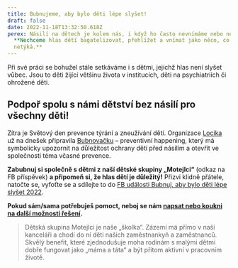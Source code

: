 ```yaml
---
title: Bubnujeme, aby bylo děti lépe slyšet!
draft: false
date: 2022-11-18T13:32:50.618Z
perex: Násilí na dětech je kolem nás, i když ho často nevnímáme nebo nevidíme.
  **Nechceme hlas dětí bagatelizovat, přehlížet a vnímat jako něco, co se nás
  netýká.**
---
```

Při své práci se bohužel stále setkáváme i s dětmi, jejichž hlas není slyšet vůbec. Jsou to děti žijící většinu života v institucích, děti na psychiatriích či ohrožené děti.

## **Podpoř spolu s námi dětství bez násilí pro všechny děti!**

Zítra je Světový den prevence týrání a zneužívání dětí. Organizace [Locika](https://www.facebook.com/centrumlocika) už na dnešek připravila [Bubnovačku](https://www.facebook.com/profile.php?id=100084667686615) – preventivní happening, který má symbolicky upozornit na důležitost ochrany dětí před násilím a otevřít ve společnosti téma včasné prevence. 

**Zabubnuj si společně s dětmi z naší dětské skupiny „Motejlci“** (odkaz na FB příspěvek) **a připomeň si, že hlas dětí je důležitý!** Přizvi klidně přátele, natočte se, vyfoťte se a sdílejte to do [FB události Bubnuj, aby bylo děti lépe slyšet 2022](https://www.facebook.com/events/793688931986684).

**Pokud sám/sama potřebuješ pomoct, neboj se nám [napsat nebo koukni na další možnosti řešení](https://deti.ochrance.cz/pomoc/).**  



> Dětská skupina Motejlci je naše „školka“. Zázemí má přímo v naší kanceláři a chodí do ní děti našich zaměstnankyň a zaměstnanců. Skvělý benefit, které zjednodušuje moha rodinám s malými dětmi dobře fungovat jako „máma a táta“ a být přitom aktivní v pracovním životě.
